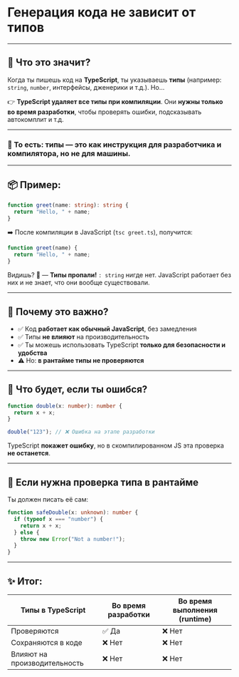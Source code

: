 # Генерация кода не зависит от типов

---

## 📌 Что это значит?

Когда ты пишешь код на **TypeScript**, ты указываешь **типы** (например: `string`, `number`, интерфейсы, дженерики и т.д.). Но...

👉 **TypeScript удаляет все типы при компиляции**.
Они **нужны только во время разработки**, чтобы проверять ошибки, подсказывать автокомплит и т.д.

---

### 🧠 То есть: **типы — это как инструкция для разработчика и компилятора**, но не для машины.

---

## 📦 Пример:

```ts
function greet(name: string): string {
  return "Hello, " + name;
}
```

➡️ После компиляции в JavaScript (`tsc greet.ts`), получится:

```js
function greet(name) {
  return "Hello, " + name;
}
```

Видишь? 👀 — **Типы пропали!** `: string` нигде нет.
JavaScript работает без них и не знает, что они вообще существовали.

---

## 🧪 Почему это важно?

* ✅ Код **работает как обычный JavaScript**, без замедления
* ✅ Типы **не влияют** на производительность
* ✅ Ты можешь использовать TypeScript **только для безопасности и удобства**
* ⚠️ Но: **в рантайме типы не проверяются**

---

## 🧯 Что будет, если ты ошибся?

```ts
function double(x: number): number {
  return x + x;
}

double("123"); // ❌ Ошибка на этапе разработки
```

TypeScript **покажет ошибку**, но в скомпилированном JS эта проверка **не останется**.

---

## 🧰 Если нужна проверка типа в рантайме

Ты должен писать её сам:

```ts
function safeDouble(x: unknown): number {
  if (typeof x === "number") {
    return x + x;
  } else {
    throw new Error("Not a number!");
  }
}
```

---

## ✨ Итог:

| Типы в TypeScript            | Во время разработки | Во время выполнения (runtime) |
| ---------------------------- | ------------------- | ----------------------------- |
| Проверяются                  | ✅ Да                | ❌ Нет                         |
| Сохраняются в коде           | ❌ Нет               | ❌ Нет                         |
| Влияют на производительность | ❌ Нет               | ❌ Нет                         |



